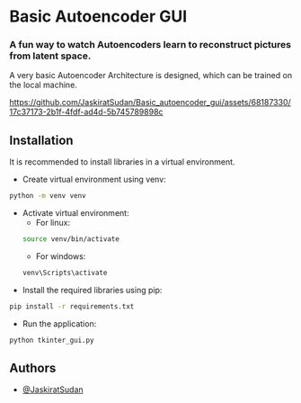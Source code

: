 # Basic Autoencoder GUI
### A fun way to watch Autoencoders learn to reconstruct pictures from latent space.
A very basic Autoencoder Architecture is designed, which can be trained on the local machine.

https://github.com/JaskiratSudan/Basic_autoencoder_gui/assets/68187330/17c37173-2b1f-4fdf-ad4d-5b745789898c

## Installation
It is recommended to install libraries in a virtual environment.
- Create virtual environment using venv:
```bash
python -m venv venv
```
- Activate virtual environment:
    - For linux:
    ```bash
    source venv/bin/activate
    ```
    * For windows:
    ```bash
    venv\Scripts\activate
    ```
- Install the required libraries using pip:

```bash
pip install -r requirements.txt
```
- Run the application:
```bash
python tkinter_gui.py
```

## Authors

- [@JaskiratSudan](https://github.com/JaskiratSudan)
